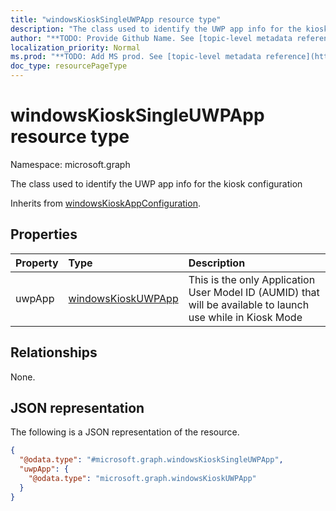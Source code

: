 ```yaml
---
title: "windowsKioskSingleUWPApp resource type"
description: "The class used to identify the UWP app info for the kiosk configuration"
author: "**TODO: Provide Github Name. See [topic-level metadata reference](https://msgo.azurewebsites.net/add/document/guidelines/metadata.html#topic-level-metadata)**"
localization_priority: Normal
ms.prod: "**TODO: Add MS prod. See [topic-level metadata reference](https://msgo.azurewebsites.net/add/document/guidelines/metadata.html#topic-level-metadata)**"
doc_type: resourcePageType
---
```


# windowsKioskSingleUWPApp resource type

Namespace: microsoft.graph



The class used to identify the UWP app info for the kiosk configuration


Inherits from [windowsKioskAppConfiguration](../resources/windowskioskappconfiguration.md).

## Properties
|Property|Type|Description|
|:---|:---|:---|
|uwpApp|[windowsKioskUWPApp](../resources/windowskioskuwpapp.md)|This is the only Application User Model ID (AUMID) that will be available to launch use while in Kiosk Mode|

## Relationships
None.

## JSON representation
The following is a JSON representation of the resource.
<!-- {
  "blockType": "resource",
  "@odata.type": "microsoft.graph.windowsKioskSingleUWPApp"
}
-->
``` json
{
  "@odata.type": "#microsoft.graph.windowsKioskSingleUWPApp",
  "uwpApp": {
    "@odata.type": "microsoft.graph.windowsKioskUWPApp"
  }
}
```

